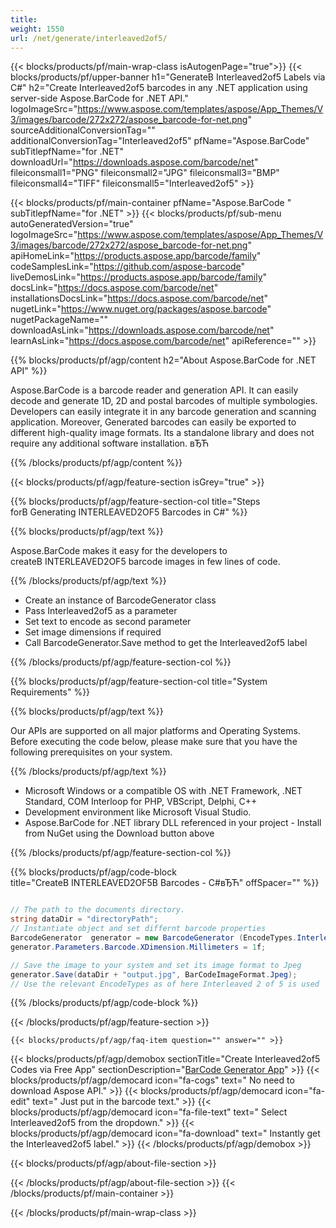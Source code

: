 ```yaml
---
title:  
weight: 1550
url: /net/generate/interleaved2of5/ 
---
```


{{< blocks/products/pf/main-wrap-class isAutogenPage="true">}}
{{< blocks/products/pf/upper-banner h1="GenerateВ Interleaved2of5 Labels via C#" h2="Create Interleaved2of5 barcodes in any .NET application using server-side Aspose.BarCode for .NET API." logoImageSrc="https://www.aspose.com/templates/aspose/App_Themes/V3/images/barcode/272x272/aspose_barcode-for-net.png" sourceAdditionalConversionTag="" additionalConversionTag="Interleaved2of5" pfName="Aspose.BarCode" subTitlepfName="for .NET" downloadUrl="https://downloads.aspose.com/barcode/net" fileiconsmall1="PNG" fileiconsmall2="JPG" fileiconsmall3="BMP" fileiconsmall4="TIFF" fileiconsmall5="Interleaved2of5" >}}

{{< blocks/products/pf/main-container pfName="Aspose.BarCode " subTitlepfName="for .NET" >}}
{{< blocks/products/pf/sub-menu autoGeneratedVersion="true" logoImageSrc="https://www.aspose.com/templates/aspose/App_Themes/V3/images/barcode/272x272/aspose_barcode-for-net.png" apiHomeLink="https://products.aspose.app/barcode/family" codeSamplesLink="https://github.com/aspose-barcode" liveDemosLink="https://products.aspose.app/barcode/family" docsLink="https://docs.aspose.com/barcode/net" installationsDocsLink="https://docs.aspose.com/barcode/net" nugetLink="https://www.nuget.org/packages/aspose.barcode" nugetPackageName="" downloadAsLink="https://downloads.aspose.com/barcode/net" learnAsLink="https://docs.aspose.com/barcode/net" apiReference="" >}}

{{% blocks/products/pf/agp/content h2="About Aspose.BarCode for .NET API" %}}

 Aspose.BarCode is a barcode reader and generation API. It can easily decode and generate 1D, 2D and postal barcodes of multiple symbologies. Developers can easily integrate it in any barcode generation and scanning application. Moreover, Generated barcodes can easily be exported to different high-quality image formats. Its a standalone library and does not require any additional software installation. вЂЋ

{{% /blocks/products/pf/agp/content %}}

{{< blocks/products/pf/agp/feature-section isGrey="true" >}}

{{% blocks/products/pf/agp/feature-section-col title="Steps forВ Generating INTERLEAVED2OF5 Barcodes in C#" %}}

{{% blocks/products/pf/agp/text %}}

 Aspose.BarCode makes it easy for the developers to createВ INTERLEAVED2OF5 barcode images in few lines of code.

{{% /blocks/products/pf/agp/text %}}

+  Create an instance of BarcodeGenerator class
+  Pass Interleaved2of5 as a parameter
+  Set text to encode as second parameter
+  Set image dimensions if required
+  Call BarcodeGenerator.Save method to get the Interleaved2of5 label

{{% /blocks/products/pf/agp/feature-section-col %}}

{{% blocks/products/pf/agp/feature-section-col title="System Requirements" %}}

{{% blocks/products/pf/agp/text %}}

 Our APIs are supported on all major platforms and Operating Systems. Before executing the code below, please make sure that you have the following prerequisites on your system.

{{% /blocks/products/pf/agp/text %}}

-  Microsoft Windows or a compatible OS with .NET Framework, .NET Standard, COM Interloop for PHP, VBScript, Delphi, C++
-  Development environment like Microsoft Visual Studio.
-  Aspose.BarCode for .NET library DLL referenced in your project - Install from NuGet using the Download button above

{{% /blocks/products/pf/agp/feature-section-col %}}

{{% blocks/products/pf/agp/code-block title="CreateВ INTERLEAVED2OF5В Barcodes - C#вЂЋ" offSpacer="" %}}

```cs

// The path to the documents directory.
string dataDir = "directoryPath";
// Instantiate object and set differnt barcode properties
BarcodeGenerator  generator = new BarcodeGenerator (EncodeTypes.Interleaved2of5, "1234567");
generator.Parameters.Barcode.XDimension.Millimeters = 1f;

// Save the image to your system and set its image format to Jpeg
generator.Save(dataDir + "output.jpg", BarCodeImageFormat.Jpeg); 
// Use the relevant EncodeTypes as of here Interleaved 2 of 5 is used

```

{{% /blocks/products/pf/agp/code-block %}}

{{< /blocks/products/pf/agp/feature-section >}}

    {{< blocks/products/pf/agp/faq-item question="" answer="" >}}
 

{{< blocks/products/pf/agp/demobox sectionTitle="Create Interleaved2of5 Codes via Free App" sectionDescription="[BarCode Generator App](https://products.aspose.app/barcode/generate/interleaved2of5)" >}}
        {{< blocks/products/pf/agp/democard icon="fa-cogs" text=" No need to download Aspose API." >}}
        {{< blocks/products/pf/agp/democard icon="fa-edit" text=" Just put in the barcode text." >}}
        {{< blocks/products/pf/agp/democard icon="fa-file-text" text=" Select Interleaved2of5 from the dropdown." >}}
        {{< blocks/products/pf/agp/democard icon="fa-download" text=" Instantly get the Interleaved2of5 label." >}}
{{< /blocks/products/pf/agp/demobox >}}

{{< blocks/products/pf/agp/about-file-section >}}

{{< /blocks/products/pf/agp/about-file-section >}}
{{< /blocks/products/pf/main-container >}}
    
{{< /blocks/products/pf/main-wrap-class >}}